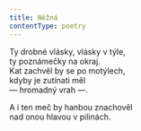 ```yaml
---
title: Něžná
contentType: poetry
---
```


<section>

Ty drobné vlásky, vlásky v týle,  
ty poznámečky na okraj.  
Kat zachvěl by se po motýlech,  
kdyby je zutínati měl  
— hromadný vrah —.

</section>

<section>

A i ten meč by hanbou znachověl  
nad onou hlavou v pilinách.

</section>
